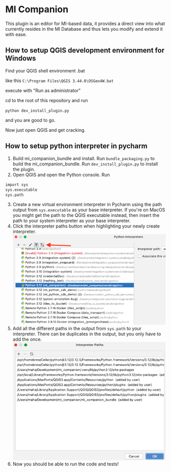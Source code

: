 # MI Companion

This plugin is an editor for MI-based data, it provides a direct view into what currently resides in the MI
Database and thus lets you modify and extend it with ease.


## How to setup QGIS development environment for Windows

Find your QGIS shell environment .bat

like this `C:\Program Files\QGIS 3.44.0\OSGeo4W.bat`

execute with "Run as administrator"

cd to the root of this repository and run

`python dev_install_plugin.py`

and you are good to go.

Now just open QGIS and get cracking.

## How to setup python interpreter in pycharm

1. Build mi_companion_bundle and install. Run `bundle_packaging.py` to build the mi_companion_bundle. Run
   `dev_install_plugin.py` to install the plugin.
2. Open QGIS and open the Python console. Run

```
import sys
sys.executable
sys.path
 ```

3. Create a new virtual environment interpreter in Pycharm using the path output from `sys.executable` as your
   base interpreter.
   If you're on MacOS you might get the path to the QGIS executable instead, then insert the path to your
   system interpreter as your base interpreter.
4. Click the interpreter paths button when highlighting your newly create interpreter.
   ![interpreter_paths_button.png](images/interpreter_paths_button.png)
5. Add all the different paths in the output from `sys.path` to your interpreter.
   There can be duplicates in the output, but you only have to add the once.
   ![intepreter_paths_window.png](images/intepreter_paths_window.png)
7. Now you should be able to run the code and tests!
